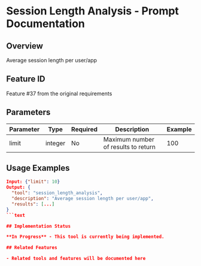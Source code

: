 # Session Length Analysis - Prompt Documentation

## Overview

Average session length per user/app

## Feature ID

Feature #37 from the original requirements

## Parameters

| Parameter | Type | Required | Description | Example |
|-----------|------|----------|-------------|---------|
| limit | integer | No | Maximum number of results to return | 100 |

## Usage Examples

```json
Input: {"limit": 10}
Output: {
  "tool": "session_length_analysis",
  "description": "Average session length per user/app",
  "results": [...]
}
```text

## Implementation Status

**In Progress** - This tool is currently being implemented.

## Related Features

- Related tools and features will be documented here
